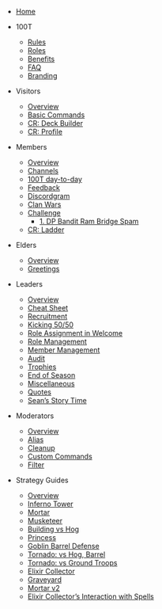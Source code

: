 - [Home](README.md)

- 100T
    - [Rules](racf/rules.md)
    - [Roles](racf/roles.md)
    - [Benefits](racf/benefits.md)
    - [FAQ](racf/faq.md)
    - [Branding](racf/branding.md)

- Visitors
    - [Overview](visitors.md)
    - [Basic Commands](visitor/red-commands.md)
    - [CR: Deck Builder](visitor/deck-builder.md)
    - [CR: Profile](visitor/crprofile.md)

- Members
    - [Overview](members.md)
    - [Channels](member/channels.md)
    - [100T day-to-day](member/racf.md)
    - [Feedback](member/feedback.md)
    - [Discordgram](member/discordgram.md)
    - [Clan Wars](member/clan_wars.md)
    - [Challenge](challenge/index)
        - [1. DP Bandit Ram Bridge Spam](challenge/wk_1_bridge-spam-zappies)
    - [CR: Ladder](member/crladder)


- Elders
    - [Overview](elders.md)
    - [Greetings](elder/greetings.md)

- Leaders
    - [Overview](leaders.md)
    - [Cheat Sheet](leader/cheat-sheet)
    - [Recruitment](leader/recruit)
    - [Kicking 50/50](leader/kick5050.md)
    - [Role Assignment in Welcome](leader/new-users.md)
    - [Role Management](leader/manage-roles.md)
    - [Member Management](leader/manage-members.md)
    - [Audit](leader/audit.md)
    - [Trophies](leader/trophies.md)
    - [End of Season](leader/season.md)
    - [Miscellaneous](leader/misc.md)
    - [Quotes](leader/quotes.md)
    - [Sean’s Story Time](leader/sean.md)


- Moderators
    - [Overview](mods.md)
    - [Alias](mod/alias.md)
    - [Cleanup](mod/cleanup.md)
    - [Custom Commands](mod/custom-com.md)
    - [Filter](mod/filter.md)

- Strategy Guides
    - [Overview](strategy.md)
    - [Inferno Tower](strategy/inferno-tower.md)
    - [Mortar](strategy/mortar.md)
    - [Musketeer](strategy/musketeer.md)
    - [Building vs Hog](strategy/building-vs-hog.md)
    - [Princess](strategy/princess.md)
    - [Goblin Barrel Defense](strategy/goblin-barrel-defense.md)
    - [Tornado: vs Hog, Barrel](strategy/tornado.md)
    - [Tornado: vs Ground Troops](strategy/tornado2.md)
    - [Elixir Collector](strategy/elixir-collector.md)
    - [Graveyard](strategy/graveyard.md)
    - [Mortar v2](strategy/mortar-predator.md)
    - [Elixir Collector’s Interaction with Spells](strategy/elixir-collector-upgrade.md)
